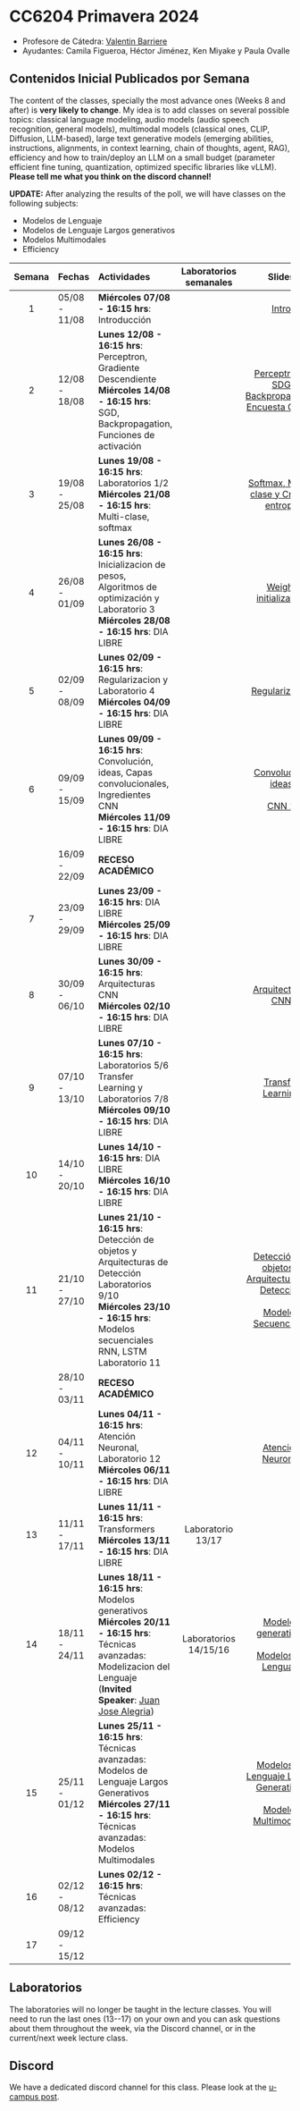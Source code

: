 # CC6204 Primavera 2024

* Profesore de Cátedra:  [Valentin Barriere](https://dcc.uchile.cl/pregrado/academico/valentin-barriere)
* Ayudantes:  Camila Figueroa, Héctor Jiménez, Ken Miyake y Paula Ovalle 

## Contenidos Inicial Publicados por Semana

The content of the classes, specially the most advance ones (Weeks 8 and after) is **very likely to change**. My idea is to add classes on several possible topics: classical language modeling, audio models (audio speech recognition, general models), multimodal models (classical ones, CLIP, Diffusion, LLM-based), large text generative models (emerging abilities, instructions, alignments, in context learning, chain of thoughts, agent, RAG), efficiency and how to train/deploy an LLM on a small budget (parameter efficient fine tuning, quantization, optimized specific libraries like vLLM). **Please tell me what you think on the discord channel!**

**UPDATE:** After analyzing the results of the poll, we will have classes on the following subjects: 
* Modelos de Lenguaje
* Modelos de Lenguaje Largos generativos
* Modelos Multimodales
* Efficiency


|  Semana  | Fechas        | Actividades                                                  | Laboratorios semanales      | Slides | Trabajo graduado          |
| :------: | :------------ | :----------------------------------------------------------- | :----------------------------: | :----: | :--------------:          |
|    1     | 05/08 - 11/08 | **Miércoles 07/08 - 16:15 hrs**: Introducción    |                                |    [Intro](./Slides/1_Introduction.pdf)    |                           |
|    2     | 12/08 - 18/08 | **Lunes 12/08 - 16:15 hrs**: Perceptron, Gradiente Descendiente <br/> **Miércoles 14/08 - 16:15 hrs**: SGD, Backpropagation, Funciones de activación |                                |  [Perceptron y SDG](./Slides/2_Perceptron_GD.pdf) <br/> [Backpropagation](./Slides/3_Backpropagation.pdf) <br/> [Encuesta Clases](./Additional_Material/1.1_Encuesta.pdf)   |                           |
|    3     | 19/08 - 25/08 | **Lunes 19/08 - 16:15 hrs**: Laboratorios 1/2 <br/> **Miércoles 21/08 - 16:15 hrs**: Multi-clase, softmax |                                |   [Softmax, Multi-clase y Cross-entropy](./Slides/4_Softmax_CEL.pdf)   |
|    4     | 26/08 - 01/09 | **Lunes 26/08 - 16:15 hrs**: Inicializacion de pesos, Algoritmos de optimización y Laboratorio 3 <br/> **Miércoles 28/08 - 16:15 hrs**: DIA LIBRE |                                |   [Weight initialization](./Slides/5_Initialization_optimization.pdf)   | 27/08 T_1 Enunciado       |
|    5     | 02/09 - 08/09 | **Lunes 02/09 - 16:15 hrs**: Regularizacion y Laboratorio 4 <br/> **Miércoles 04/09 - 16:15 hrs**: DIA LIBRE |                                |   [Regularization](./Slides/6_Regularization.pdf)     |                           |
|    6     | 09/09 - 15/09 | **Lunes 09/09 - 16:15 hrs**: Convolución, ideas, Capas convolucionales, Ingredientes CNN <br/> **Miércoles 11/09 - 16:15 hrs**: DIA LIBRE |                                |   [Convolución, ideas](./Slides/7_CNN1.pdf) <br/> <br> [CNN 2](./Slides/8_CNN2.pdf)    | 10/09 T_1 Entrega <br> 10/09 T_2 Enunciado |
|         | 16/09 - 22/09 | **RECESO ACADÉMICO**                                         |                                |        |                           |
|   7     | 23/09 - 29/09 | **Lunes 23/09 - 16:15 hrs**: DIA LIBRE <br/> **Miércoles 25/09 - 16:15 hrs**: DIA LIBRE |                                |        |                           |
|    8     | 30/09 - 06/10 | **Lunes 30/09 - 16:15 hrs**: Arquitecturas CNN <br/> **Miércoles 02/10 - 16:15 hrs**: DIA LIBRE |                                |    [Arquitecturas CNN](./Slides/9_CNN_Architectures.pdf)    | 03/10 T_2 Entrega         |
|    9     | 07/10 - 13/10 | **Lunes 07/10 - 16:15 hrs**: Laboratorios 5/6  <br/> Transfer Learning y Laboratorios 7/8 <br/> **Miércoles 09/10 - 16:15 hrs**: DIA LIBRE |                                |    [Transfer Learning](./Slides/10_TransferLearning.pdf)    | 08/10 T_3 Enunciado       |
|    10    | 14/10 - 20/10 | **Lunes 14/10 - 16:15 hrs**: DIA LIBRE <br/> **Miércoles 16/10 - 16:15 hrs**: DIA LIBRE|                                |        |                           |
|    11    | 21/10 - 27/10 | **Lunes 21/10 - 16:15 hrs**: Detección de objetos y Arquitecturas de Detección <br/> Laboratorios 9/10  <br/> **Miércoles 23/10 - 16:15 hrs**: Modelos secuenciales RNN, LSTM Laboratorio 11|                                |    [Detección de objetos y Arquitecturas de Detección](./Slides/11_ComputerVision.pdf) <br/> <br> [Modelos Secuenciales](./Slides/12_SequenceModels.pdf)  | <s>22/10</s> 25/10 T_3 Entrega         |
|          | 28/10 - 03/11 | **RECESO ACADÉMICO**                                         |                                |        |                           |
|    12    | 04/11 - 10/11 | **Lunes 04/11 - 16:15 hrs**: Atención Neuronal, Laboratorio 12 <br/> **Miércoles 06/11 - 16:15 hrs**: DIA LIBRE |                                |    [Atención Neuronal](./Slides/13_NeuralMachineTranslation_Attention.pdf)    | 08/11 T_4 Enunciado       |
|    13    | 11/11 - 17/11 | **Lunes 11/11 - 16:15 hrs**: Transformers <br/> **Miércoles 13/11 - 16:15 hrs**: DIA LIBRE | Laboratorio 13/17              |        |                           |
|    14    | 18/11 - 24/11 | **Lunes 18/11 - 16:15 hrs**: Modelos generativos <br /> **Miércoles 20/11 - 16:15 hrs**: Técnicas avanzadas: Modelizacion del Lenguaje <br> (**Invited Speaker**: [Juan Jose Alegria](https://cl.linkedin.com/in/juanjo-alegria))| Laboratorios 14/15/16         |    [Modelos generativos](./Slides/15_GenerativeModels.pdf) <br> <br> [Modelos de Lenguaje](./Slides/N_introduccion_nlp.pdf)     | <s>22/11</s> 29/11 T_4 Entrega <br> <s>22/11</s> 29/11 T_5 Enunciado       |
|    15    | 25/11 - 01/12 | **Lunes 25/11 - 16:15 hrs**: Técnicas avanzadas: Modelos de Lenguaje Largos Generativos <br/> **Miércoles 27/11 - 16:15 hrs**: Técnicas avanzadas: Modelos Multimodales |                |   [Modelos de Lenguaje Largos Generativos](./Slides/N_Generative_LLMs.pdf) <br> <br> [Modelos Multimodales](./Slides/N_Multimodal_Models.pdf)      |                           |
| 16 | 02/12 - 08/12 | **Lunes 02/12 - 16:15 hrs**: Técnicas avanzadas: Efficiency         |                                |        |      |
| 17 | 09/12 - 15/12 |         |                                |        | 13/12 T_5 Entrega         |

## Laboratorios

The laboratories will no longer be taught in the lecture classes. You will need to run the last ones (13--17) on your own and you can ask questions about them throughout the week, via the Discord channel, or in the current/next week lecture class.    


## Discord 

We have a dedicated discord channel for this class. Please look at the [u-campus post](https://www.u-cursos.cl/ingenieria/2024/2/CC6204/1/foro/o/31217745).  